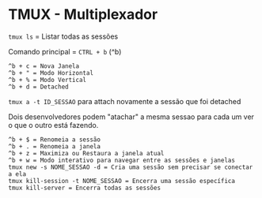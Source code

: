 # TMUX - Multiplexador

`tmux ls` = Listar todas as sessões 

Comando principal = `CTRL + b` (^b)

```shell
^b + c = Nova Janela
^b + " = Modo Horizontal
^b + % = Modo Vertical
^b + d = Detached
```

`tmux a -t ID_SESSAO` para attach novamente a sessão que foi detached

Dois desenvolvedores podem "atachar" a mesma sessao para cada um ver o que o outro está fazendo.

```shell
^b + $ = Renomeia a sessão
^b + . = Renomeia a janela
^b + z = Maximiza ou Restaura a janela atual
^b + w = Modo interativo para navegar entre as sessões e janelas
tmux new -s NOME_SESSAO -d = Cria uma sessão sem precisar se conectar a ela
tmux kill-session -t NOME_SESSAO = Encerra uma sessão específica
tmux kill-server = Encerra todas as sessões 
```
